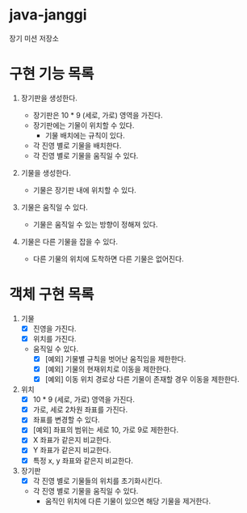 # java-janggi

장기 미션 저장소

# 구현 기능 목록

1. 장기판을 생성한다.
    - 장기판은 10 * 9 (세로, 가로) 영역을 가진다.
    - 장기판에는 기물이 위치할 수 있다.
        - 기물 배치에는 규칙이 있다.
    - 각 진영 별로 기물을 배치한다.
    - 각 진영 별로 기물을 움직일 수 있다.

2. 기물을 생성한다.
    - 기물은 장기판 내에 위치할 수 있다.

3. 기물은 움직일 수 있다.
    - 기물은 움직일 수 있는 방향이 정해져 있다.

4. 기물은 다른 기물을 잡을 수 있다.
    - 다른 기물의 위치에 도착하면 다른 기물은 없어진다.

# 객체 구현 목록

1. 기물
    - [x] 진영을 가진다.
    - [x] 위치를 가진다.
    - 움직일 수 있다.
        - [x] [예외] 기물별 규칙을 벗어난 움직임을 제한한다.
        - [x] [예외] 기물의 현재위치로 이동을 제한한다.
        - [x] [예외] 이동 위치 경로상 다른 기물이 존재할 경우 이동을 제한한다.

2. 위치
    - [x] 10 * 9 (세로, 가로) 영역을 가진다.
    - [x] 가로, 세로 2차원 좌표를 가진다.
    - [x] 좌표를 변경할 수 있다.
    - [x] [예외] 좌표의 범위는 세로 10, 가로 9로 제한한다.
    - [x] X 좌표가 같은지 비교한다.
    - [x] Y 좌표가 같은지 비교한다.
    - [x] 특정 x, y 좌표와 같은지 비교한다.

3. 장기판
    - [x] 각 진영 별로 기물들의 위치를 초기화시킨다.
    - 각 진영 별로 기물을 움직일 수 있다.
        - 움직인 위치에 다른 기물이 있으면 해당 기물을 제거한다.
